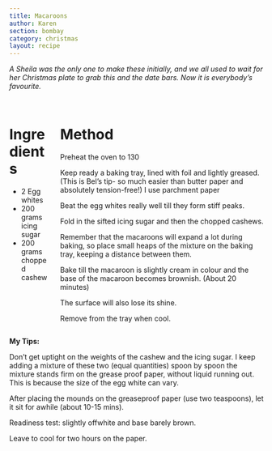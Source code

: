 ```yaml
---
title: Macaroons
author: Karen
section: bombay
category: christmas
layout: recipe
---
```

_A Sheila was the only one to make these initially, and we all used to wait for her Christmas plate to grab this and the date bars. Now it is everybody’s favourite._

<br>
<div class='columns'> <div class='column is-one-third p-3' markdown='1'>

# Ingredients

* 2 Egg whites
* 200 grams icing sugar
* 200 grams chopped cashew



</div> <div class='column is-two-thirds p-3' markdown='1'>

# Method

Preheat the oven to 130 

Keep ready a baking tray, lined with foil and lightly greased. (This is Bel’s tip- so much easier than butter paper and absolutely tension-free!) I use parchment paper

Beat the egg whites really well till they form stiff peaks.

Fold in the sifted icing sugar and then the chopped cashews.

Remember that the macaroons will expand a lot during baking, so place small heaps of the mixture on the baking tray, keeping a distance between them.

Bake till the macaroon is slightly cream in colour and the base of the macaroon becomes brownish. (About 20 minutes)

The surface will also lose its shine.

Remove from the tray when cool.

</div> </div>

**My Tips:**

Don’t get uptight on the weights of the cashew and the icing sugar. I keep adding a mixture of these two (equal quantities) spoon by spoon the mixture stands firm on the grease proof paper, without liquid running out. This is because the size of the egg white can vary.

After placing the mounds on the greaseproof paper (use two teaspoons), let it sit for awhile (about 10-15 mins).

Readiness test: slightly offwhite and base barely brown.

Leave to cool for two hours on the paper.





